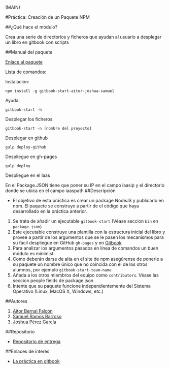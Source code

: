(MAIN)

#Práctica: Creación de un Paquete NPM

##¿Qué hace el módulo?

Crea una serie de directorios y ficheros que ayudan al usuario a desplegar un libro en gitbook con scripts

##Manual del paquete

[Enlace al paquete](https://www.npmjs.com/package/gitbook-start-iaas-aitor-joshua-samuel)

Lista de comandos:

Instalación:

```shell
npm install -g gitbook-start-aitor-joshua-samuel
```

Ayuda:

```shell
gitbook-start -h 
```

Desplegar los ficheros

```shell
gitbook-start -n [nombre del proyecto]
```

Desplegar en github

```shell
gulp deploy-github
```

Despliegue en gh-pages

```shell
gulp deploy
```
Despliegue en el Iaas

En el Package.JSON tiene que poner su IP en el campo iaasip y el directorio donde se ubica en el campo iaaspath
##Descripción

* El objetivo de esta práctica es crear un package NodeJS y publicarlo en npm. El paquete se construye a partir de el código que haya desarrollado en la práctica anterior.

1. Se trata de añadir un ejecutable ```gitbook-start``` (Véase seccion ```bin``` en ```package.json```)
2. Este ejecutable construye una plantilla con la estructura inicial del libro y provee a partir de los argumentos que se le pasen los mecanismos para su fácil despliegue en GitHub ```gh-pages``` y en [Gitbook](https://www.gitbook.com/)
3. Para analizar los argumentos pasados en línea de comandos un buen módulo es minimist
4. Como deberán darse de alta en el site de npm asegúrense de ponerle a su paquete un nombre único que no coincida con el de los otros alumnos, por ejemplo ```gitbook-start-team-name```
5. Añada a los otros miembros del equipo como ```contributors```. Véase las seccion people fields de package.json
6. Intente que su paquete funcione independientemente del Sistema Operativo (Linux, MacOS X, Windows, etc.)

##Autores

1. [Aitor Bernal Falcón](http://chinegua.github.io/)
2. [Samuel Ramos Barroso](http://losnen.github.io/)
3. [Joshua Pérez García](http://joshuape.github.io/)

##Repositorio

* [Repositorio de entrega](https://github.com/ULL-ESIT-SYTW-1617/practica-despliegues-en-iaas-y-heroku-aitor-joshua-samuel)

##Enlaces de interés
* [La práctica en gitbook](https://casianorodriguezleon.gitbooks.io/ull-esit-1617/content/practicas/practicaplugin.html)
